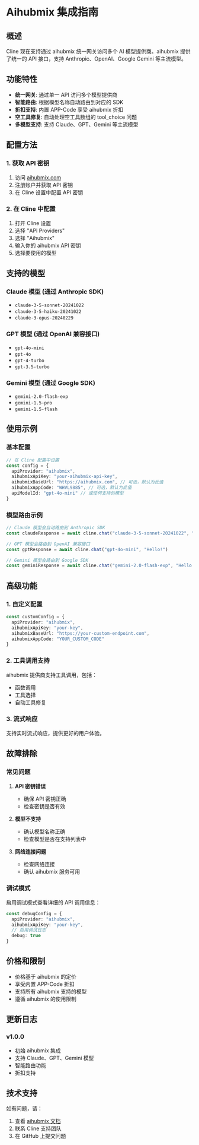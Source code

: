 # Aihubmix 集成指南

## 概述

Cline 现在支持通过 aihubmix 统一网关访问多个 AI 模型提供商。aihubmix 提供了统一的 API 接口，支持 Anthropic、OpenAI、Google Gemini 等主流模型。

## 功能特性

- **统一网关**: 通过单一 API 访问多个模型提供商
- **智能路由**: 根据模型名称自动路由到对应的 SDK
- **折扣支持**: 内置 APP-Code 享受 aihubmix 折扣
- **空工具修复**: 自动处理空工具数组的 tool_choice 问题
- **多模型支持**: 支持 Claude、GPT、Gemini 等主流模型

## 配置方法

### 1. 获取 API 密钥

1. 访问 [aihubmix.com](https://aihubmix.com)
2. 注册账户并获取 API 密钥
3. 在 Cline 设置中配置 API 密钥

### 2. 在 Cline 中配置

1. 打开 Cline 设置
2. 选择 "API Providers"
3. 选择 "Aihubmix"
4. 输入你的 aihubmix API 密钥
5. 选择要使用的模型

## 支持的模型

### Claude 模型 (通过 Anthropic SDK)
- `claude-3-5-sonnet-20241022`
- `claude-3-5-haiku-20241022`
- `claude-3-opus-20240229`

### GPT 模型 (通过 OpenAI 兼容接口)
- `gpt-4o-mini`
- `gpt-4o`
- `gpt-4-turbo`
- `gpt-3.5-turbo`

### Gemini 模型 (通过 Google SDK)
- `gemini-2.0-flash-exp`
- `gemini-1.5-pro`
- `gemini-1.5-flash`

## 使用示例

### 基本配置

```typescript
// 在 Cline 配置中设置
const config = {
  apiProvider: "aihubmix",
  aihubmixApiKey: "your-aihubmix-api-key",
  aihubmixBaseUrl: "https://aihubmix.com", // 可选，默认为此值
  aihubmixAppCode: "WHVL9885", // 可选，默认为此值
  apiModelId: "gpt-4o-mini" // 或任何支持的模型
}
```

### 模型路由示例

```typescript
// Claude 模型会自动路由到 Anthropic SDK
const claudeResponse = await cline.chat("claude-3-5-sonnet-20241022", "Hello!")

// GPT 模型会路由到 OpenAI 兼容接口
const gptResponse = await cline.chat("gpt-4o-mini", "Hello!")

// Gemini 模型会路由到 Google SDK
const geminiResponse = await cline.chat("gemini-2.0-flash-exp", "Hello!")
```

## 高级功能

### 1. 自定义配置

```typescript
const customConfig = {
  apiProvider: "aihubmix",
  aihubmixApiKey: "your-key",
  aihubmixBaseUrl: "https://your-custom-endpoint.com",
  aihubmixAppCode: "YOUR_CUSTOM_CODE"
}
```

### 2. 工具调用支持

aihubmix 提供商支持工具调用，包括：
- 函数调用
- 工具选择
- 自动工具修复

### 3. 流式响应

支持实时流式响应，提供更好的用户体验。

## 故障排除

### 常见问题

1. **API 密钥错误**
   - 确保 API 密钥正确
   - 检查密钥是否有效

2. **模型不支持**
   - 确认模型名称正确
   - 检查模型是否在支持列表中

3. **网络连接问题**
   - 检查网络连接
   - 确认 aihubmix 服务可用

### 调试模式

启用调试模式查看详细的 API 调用信息：

```typescript
const debugConfig = {
  apiProvider: "aihubmix",
  aihubmixApiKey: "your-key",
  // 启用调试日志
  debug: true
}
```

## 价格和限制

- 价格基于 aihubmix 的定价
- 享受内置 APP-Code 折扣
- 支持所有 aihubmix 支持的模型
- 遵循 aihubmix 的使用限制

## 更新日志

### v1.0.0
- 初始 aihubmix 集成
- 支持 Claude、GPT、Gemini 模型
- 智能路由功能
- 折扣支持

## 技术支持

如有问题，请：
1. 查看 [aihubmix 文档](https://aihubmix.com/docs)
2. 联系 Cline 支持团队
3. 在 GitHub 上提交问题
